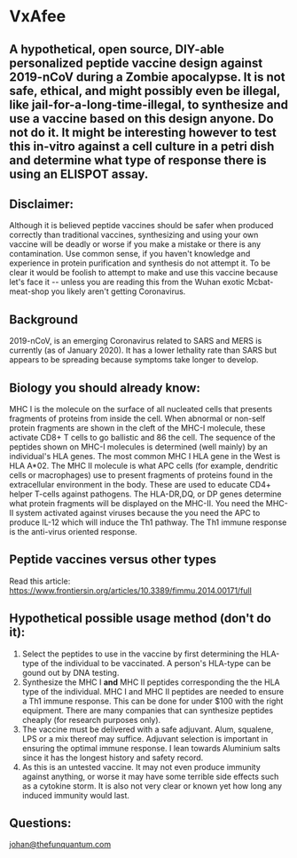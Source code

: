 # VxAfee 
## A hypothetical, open source, DIY-able personalized peptide vaccine design against 2019-nCoV during a Zombie apocalypse. It is not safe, ethical, and might possibly even be illegal, like jail-for-a-long-time-illegal, to synthesize and use a vaccine based on this design anyone. Do not do it. It might be interesting however to test this in-vitro against a cell culture in a petri dish and determine what type of response there is using an ELISPOT assay.

## Disclaimer: 
Although it is believed peptide vaccines should be safer when produced correctly than traditional vaccines, synthesizing and using your own vaccine will be deadly or worse if you make a mistake or there is any contamination. Use common sense, if you haven't knowledge and experience in protein purification and synthesis do not attempt it. To be clear it would be foolish to attempt to make and use this vaccine because let's face it --  unless you are reading this from the Wuhan exotic Mcbat-meat-shop you likely aren't getting Coronavirus. 

## Background
2019-nCoV, is an emerging Coronavirus related to SARS and MERS is currently (as of January 2020). It has a lower lethality rate than SARS but appears to be spreading because symptoms take longer to develop.

## Biology you should already know:
MHC I is the molecule on the surface of all nucleated cells that presents fragments of proteins from inside the cell. When abnormal or non-self protein fragments are shown in the cleft of the MHC-I molecule, these activate CD8+ T cells to go ballistic and 86 the cell. The sequence of the peptides shown on MHC-I molecules is determined (well mainly) by an individual's HLA genes. The most common MHC I HLA gene in the West is HLA A\*02. The MHC II molecule is what APC cells (for example, dendritic cells or macrophages) use to present fragments of proteins found in the extracellular environment in the body. These are used to educate CD4+ helper T-cells against pathogens. The HLA-DR,DQ, or DP genes determine what protein fragments will  be displayed on the MHC-II. You need the MHC-II system activated against viruses because the you need the APC to produce IL-12 which will induce the Th1 pathway. The Th1 immune response is the anti-virus oriented response.

## Peptide vaccines versus other types
Read this article: https://www.frontiersin.org/articles/10.3389/fimmu.2014.00171/full

## Hypothetical possible usage method (don't do it):

1. Select the peptides to use in the vaccine by first determining the HLA-type of the individual to be vaccinated. A person's HLA-type can be gound out by DNA testing.
2. Synthesize the MHC I **and** MHC II peptides corresponding the the HLA type of the individual. MHC I and MHC II peptides are needed to ensure a Th1 immune response. This can be done for under $100 with the right equipment. There are many companies that can synthesize peptides cheaply (for research purposes only). 
3. The vaccine must be delivered with a safe adjuvant. Alum, squalene, LPS or a mix thereof may suffice. Adjuvant selection is important in ensuring the optimal immune response. I lean towards Aluminium salts since it has the longest history and safety record.
4. As this is an untested vaccine. It may not even produce immunity against anything, or worse it may have some terrible side effects such as a cytokine storm. It is also not very clear or known yet how long any induced immunity would last. 

## Questions: 
johan@thefunquantum.com
